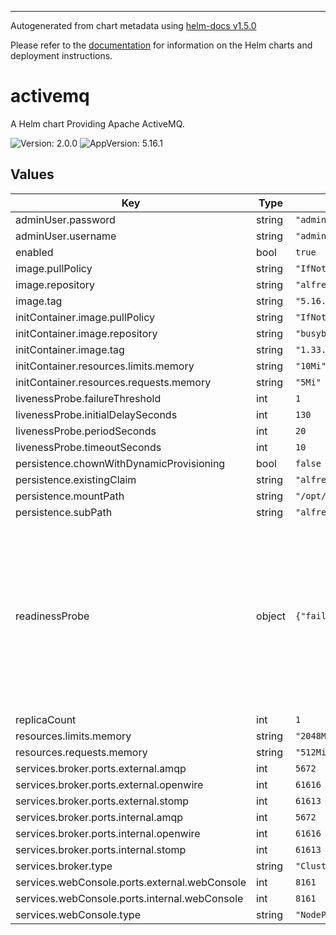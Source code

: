 
----------------------------------------------
Autogenerated from chart metadata using [helm-docs v1.5.0](https://github.com/norwoodj/helm-docs/releases/v1.5.0)

Please refer to the [documentation](https://github.com/Alfresco/acs-deployment/blob/master/docs/helm/README.md) for information on the Helm charts and deployment instructions.

# activemq

A Helm chart Providing Apache ActiveMQ.

![Version: 2.0.0](https://img.shields.io/badge/Version-2.0.0-informational?style=flat-square) ![AppVersion: 5.16.1](https://img.shields.io/badge/AppVersion-5.16.1-informational?style=flat-square) 



## Values

| Key | Type | Default | Description |
|-----|------|---------|-------------|
| adminUser.password | string | `"admin"` |  |
| adminUser.username | string | `"admin"` |  |
| enabled | bool | `true` |  |
| image.pullPolicy | string | `"IfNotPresent"` |  |
| image.repository | string | `"alfresco/alfresco-activemq"` |  |
| image.tag | string | `"5.16.1"` |  |
| initContainer.image.pullPolicy | string | `"IfNotPresent"` |  |
| initContainer.image.repository | string | `"busybox"` |  |
| initContainer.image.tag | string | `"1.33.1"` |  |
| initContainer.resources.limits.memory | string | `"10Mi"` |  |
| initContainer.resources.requests.memory | string | `"5Mi"` |  |
| livenessProbe.failureThreshold | int | `1` |  |
| livenessProbe.initialDelaySeconds | int | `130` |  |
| livenessProbe.periodSeconds | int | `20` |  |
| livenessProbe.timeoutSeconds | int | `10` |  |
| persistence.chownWithDynamicProvisioning | bool | `false` |  |
| persistence.existingClaim | string | `"alfresco-volume-claim"` |  |
| persistence.mountPath | string | `"/opt/activemq/data"` |  |
| persistence.subPath | string | `"alfresco-infrastructure/activemq-data"` |  |
| readinessProbe | object | `{"failureThreshold":6,"initialDelaySeconds":60,"periodSeconds":20,"timeoutSeconds":10}` | The ActiveMQ readiness probe is used to check startup only as a failure of the liveness probe later will result in the pod being restarted. |
| replicaCount | int | `1` |  |
| resources.limits.memory | string | `"2048Mi"` |  |
| resources.requests.memory | string | `"512Mi"` |  |
| services.broker.ports.external.amqp | int | `5672` |  |
| services.broker.ports.external.openwire | int | `61616` |  |
| services.broker.ports.external.stomp | int | `61613` |  |
| services.broker.ports.internal.amqp | int | `5672` |  |
| services.broker.ports.internal.openwire | int | `61616` |  |
| services.broker.ports.internal.stomp | int | `61613` |  |
| services.broker.type | string | `"ClusterIP"` |  |
| services.webConsole.ports.external.webConsole | int | `8161` |  |
| services.webConsole.ports.internal.webConsole | int | `8161` |  |
| services.webConsole.type | string | `"NodePort"` |  |
